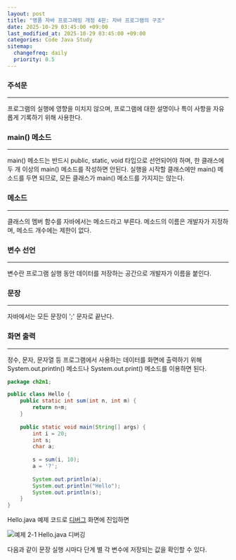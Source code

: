 ```yaml
---
layout: post
title: "명품 자바 프로그래밍 개정 4판: 자바 프로그램의 구조"
date: 2025-10-29 03:45:00 +09:00
last_modified_at: 2025-10-29 03:45:00 +09:00
categories: Code Java Study
sitemap:
  changefreq: daily
  priority: 0.5
---
```


### 주석문
---
 프로그램의 실행에 영향을 미치지 않으며, 프로그램에 대한 설명이나 특이 사항을 자유롭게 기록하기 위해 사용한다.

### main() 메소드
---
 main() 메소드는 반드시 public, static, void 타입으로 선언되어야 하며, 한 클래스에 두 개 이상의 main() 메소드를 작성하면 안된다. 실행을 시작할 클래스에만 main() 메소드를 두면 되므로, 모든 클래스가 main() 메소드를 가지지는 않는다.

### 메소드
---
 클래스의 멤버 함수를 자바에서는 메소드라고 부른다. 메소드의 이름은 개발자가 지정하며, 메소드 개수에는 제한이 없다.

### 변수 선언
---
 변수란 프로그램 실행 동안 데이터를 저장하는 공간으로 개발자가 이름을 붙인다.

### 문장
---
 자바에서는 모든 문장이 ';' 문자로 끝난다.

### 화면 출력
---
 정수, 문자, 문자열 등 프로그램에서 사용하는 데이터를 화면에 출력하기 위해 System.out.println() 메소드나 System.out.print() 메소드를 이용하면 된다.

```java
package ch2n1;

public class Hello {
	public static int sum(int n, int m) {
		return n+m;
	}
	
	public static void main(String[] args) {
		int i = 20;
		int s;
		char a;
		
		s = sum(i, 10);
		a = '?';
		
		System.out.println(a);
		System.out.println("Hello");
		System.out.println(s);
	}
}
```

Hello.java 예제 코드로 [디버그][1] 화면에 진입하면

![예제 2-1 Hello.java 디버깅](https://drive.google.com/thumbnail?id=1exkk07be0vEtKgWECBB6QAqOADdvwtAD&sz=w1000)

다음과 같이 문장 실행 시마다 단계 별 각 변수에 저장되는 값을 확인할 수 있다.

 [1]: https://wiki.eclipse.org/Debug/ "사용한 IDE는 이클립스로 디버그 아이콘을 누른 후 F6키를 눌러 각 문장 별 디버깅이 가능하다."